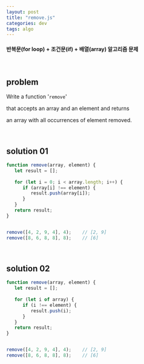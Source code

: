 ```yaml
---
layout: post
title: "remove.js"
categories: dev
tags: algo
---
```


#### 반복문(for loop) + 조건문(if) + 배열(array) 알고리즘 문제

<br>

## problem

Write a function '`remove`'

that accepts an array and an element and returns

an array with all occurrences of element removed.

<br>

## solution 01

```javascript
function remove(array, element) {
   let result = [];
   
   for (let i = 0; i < array.length; i++) {
      if (array[i] !== element) {
         result.push(array[i]);
      }
   }
   return result;
}


remove([4, 2, 9, 4], 4);	// [2, 9]
remove([8, 6, 8, 8], 8);	// [6]
```

<br>

## solution 02

```javascript
function remove(array, element) {
   let result = [];
   
   for (let i of array) {
      if (i !== element) {
         result.push(i);
      }
   }
   return result;
}


remove([4, 2, 9, 4], 4);	// [2, 9]
remove([8, 6, 8, 8], 8);	// [6]
```


